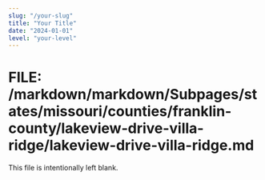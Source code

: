 ```yaml
---
slug: "/your-slug"
title: "Your Title"
date: "2024-01-01"
level: "your-level"
---
```


# FILE: /markdown/markdown/Subpages/states/missouri/counties/franklin-county/lakeview-drive-villa-ridge/lakeview-drive-villa-ridge.md

This file is intentionally left blank.